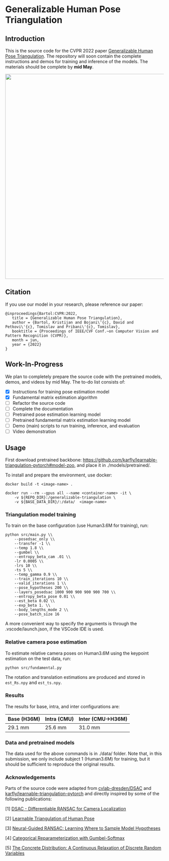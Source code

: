 # Generalizable Human Pose Triangulation

## Introduction

This is the source code for the CVPR 2022 paper [Generalizable Human Pose Triangulation](https://arxiv.org/abs/2110.00280).
The repository will soon contain the complete instructions and demos for training and inference of
the models. The materials should be complete by **mid May**.

<img src="https://github.com/kristijanbartol/general-humans/blob/main/assets/transfer-learning-fig.png" width="650">

## Citation

If you use our model in your research, please reference our paper:

```
@inproceedings{Bartol:CVPR:2022,
   title = {Generalizable Human Pose Triangulation},
   author = {Bartol, Kristijan and Bojani\'{c}, David and Petkovi\'{c}, Tomislav and Pribani\'{c}, Tomislav},
   booktitle = {Proceedings of IEEE/CVF Conf.~on Computer Vision and Pattern Recognition (CVPR)},
   month = jun,
   year = {2022}
}
```

## Work-In-Progress

We plan to completely prepare the source code with the pretrained models, demos, and videos by mid May. The to-do list consists of:

- [X] Instructions for training pose estimation model
- [X] Fundamental matrix estimation algorithm
- [ ] Refactor the source code
- [ ] Complete the documentation
- [ ] Pretrained pose estimation learning model
- [ ] Pretrained fundamental matrix estimation learning model
- [ ] Demo (main) scripts to run training, inference, and evaluation
- [ ] Video demonstration

## Usage

First download pretrained backbone: https://github.com/karfly/learnable-triangulation-pytorch#model-zoo,
and place it in ./models/pretrained/.

To install and prepare the environment, use docker:

```
docker build -t <image-name> .

docker run --rm --gpus all --name <container-name> -it \
	-v ${REPO_DIR}:/generalizable-triangulation \
	-v ${BASE_DATA_DIR}/:/data/  <image-name>
```


### Triangulation model training

To train on the base configuration (use Human3.6M for training), run:

```
python src/main.py \\
	--posedsac_only \\
	--transfer -1 \\
	--temp 1.8 \\
	--gumbel \\
	--entropy_beta_cam .01 \\
	-lr 0.0005 \\
	-lrs 10 \\
	-ts 5 \\
	--temp_gamma 0.9 \\
	--train_iterations 10 \\
	--valid_iterations 1 \\
	--pose_hypotheses 200 \\
	--layers_posedsac 1000 900 900 900 900 700 \\
	--entropy_beta_pose 0.01 \\
	--est_beta 0.02 \\
	--exp_beta 1. \\
	--body_lengths_mode 2 \\ 
	--pose_batch_size 16
```

A more convenient way to specify the arguments is through the .vscode/launch.json, if the VSCode IDE is used.


### Relative camera pose estimation

To estimate relative camera poses on Human3.6M using the keypoint estimation on the test data, run:

```
python src/fundamental.py
```

The rotation and translation estimations are produced and stored in `est_Rs.npy` and `est_ts.npy`.

### Results

The results for base, intra, and inter configurations are:

| Base (H36M) | Intra (CMU) | Inter (CMU->H36M) |
| --- | --- | --- |
| 29.1 mm | 25.6 mm | 31.0 mm |


### Data and pretrained models

The data used for the above commands is in ./data/ folder. Note that, in this submission, we only 
include subject 1 (Human3.6M) for training, but it should be sufficient to reproduce
the original results.

### Acknowledgements

Parts of the source code were adapted from [cvlab-dresden/DSAC](https://github.com/cvlab-dresden/DSAC) and [karfly/learnable-triangulation-pytorch](https://github.com/karfly/learnable-triangulation-pytorch) and directly inspired by some of the following publications:

[1] [DSAC - Differentiable RANSAC for Camera Localization](https://arxiv.org/abs/1611.05705)

[2] [Learnable Triangulation of Human Pose](https://arxiv.org/abs/1905.05754)

[3] [Neural-Guided RANSAC: Learning Where to Sample Model Hypotheses](https://arxiv.org/abs/1905.04132)

[4] [Categorical Reparameterization with Gumbel-Softmax](https://arxiv.org/abs/1611.01144)

[5] [The Concrete Distribution: A Continuous Relaxation of Discrete Random Variables](https://arxiv.org/abs/1611.00712)
